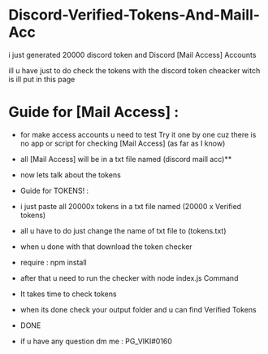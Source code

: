 
# Discord-Verified-Tokens-And-Maill-Acc

i just generated 20000 discord token and Discord [Mail Access] Accounts

ill u have just to do check the tokens with the discord token cheacker witch is ill put in this page

# Guide for [Mail Access] : 

* for make access accounts u need to test Try it one by one cuz there is no app or script for checking [Mail Access]  (as far as I know) 

* all [Mail Access] will be in a txt file named (discord maill acc)**

* now lets talk about the tokens 

* Guide for TOKENS! :

* i just paste all 20000x tokens in a txt file named (20000 x Verified tokens)

* all u have to do just change the name of txt file to (tokens.txt)

* when u done with that download the token checker 

* require : npm install

* after that u need to run the checker with node index.js Command

* It takes time to check tokens

* when its done check your output folder and u can find Verified Tokens

* DONE

* if u have any question dm me : PG_VIKI#0160
